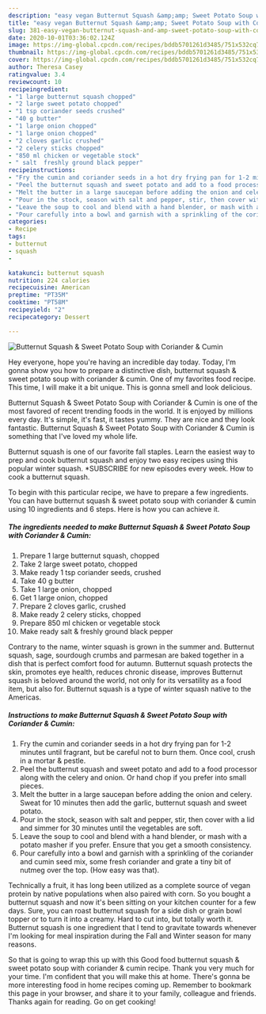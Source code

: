 ```yaml
---
description: "easy vegan Butternut Squash &amp;amp; Sweet Potato Soup with Coriander &amp;amp; Cumin recipes | how to make the best Butternut Squash &amp;amp; Sweet Potato Soup with Coriander &amp;amp; Cumin"
title: "easy vegan Butternut Squash &amp;amp; Sweet Potato Soup with Coriander &amp;amp; Cumin recipes | how to make the best Butternut Squash &amp;amp; Sweet Potato Soup with Coriander &amp;amp; Cumin"
slug: 381-easy-vegan-butternut-squash-and-amp-sweet-potato-soup-with-coriander-and-amp-cumin-recipes-how-to-make-the-best-butternut-squash-and-amp-sweet-potato-soup-with-coriander-and-amp-cumin
date: 2020-10-01T03:36:02.124Z
image: https://img-global.cpcdn.com/recipes/bddb5701261d3485/751x532cq70/butternut-squash-sweet-potato-soup-with-coriander-cumin-recipe-main-photo.jpg
thumbnail: https://img-global.cpcdn.com/recipes/bddb5701261d3485/751x532cq70/butternut-squash-sweet-potato-soup-with-coriander-cumin-recipe-main-photo.jpg
cover: https://img-global.cpcdn.com/recipes/bddb5701261d3485/751x532cq70/butternut-squash-sweet-potato-soup-with-coriander-cumin-recipe-main-photo.jpg
author: Theresa Casey
ratingvalue: 3.4
reviewcount: 10
recipeingredient:
- "1 large butternut squash chopped"
- "2 large sweet potato chopped"
- "1 tsp coriander seeds crushed"
- "40 g butter"
- "1 large onion chopped"
- "1 large onion chopped"
- "2 cloves garlic crushed"
- "2 celery sticks chopped"
- "850 ml chicken or vegetable stock"
- " salt  freshly ground black pepper"
recipeinstructions:
- "Fry the cumin and coriander seeds in a hot dry frying pan for 1-2 minutes until fragrant, but be careful not to burn them. Once cool, crush in a mortar &amp; pestle."
- "Peel the butternut squash and sweet potato and add to a food processor along with the celery and onion. Or hand chop if you prefer into small pieces."
- "Melt the butter in a large saucepan before adding the onion and celery. Sweat for 10 minutes then add the garlic, butternut squash and sweet potato."
- "Pour in the stock, season with salt and pepper, stir, then cover with a lid and simmer for 30 minutes until the vegetables are soft."
- "Leave the soup to cool and blend with a hand blender, or mash with a potato masher if you prefer. Ensure that you get a smooth consistency."
- "Pour carefully into a bowl and garnish with a sprinkling of the coriander and cumin seed mix, some fresh coriander and grate a tiny bit of nutmeg over the top. (How easy was that)."
categories:
- Recipe
tags:
- butternut
- squash
- 

katakunci: butternut squash  
nutrition: 224 calories
recipecuisine: American
preptime: "PT35M"
cooktime: "PT58M"
recipeyield: "2"
recipecategory: Dessert

---
```



![Butternut Squash &amp; Sweet Potato Soup with Coriander &amp; Cumin](https://img-global.cpcdn.com/recipes/bddb5701261d3485/751x532cq70/butternut-squash-sweet-potato-soup-with-coriander-cumin-recipe-main-photo.jpg)

Hey everyone, hope you're having an incredible day today. Today, I'm gonna show you how to prepare a distinctive dish, butternut squash &amp; sweet potato soup with coriander &amp; cumin. One of my favorites food recipe. This time, I will make it a bit unique. This is gonna smell and look delicious.

Butternut Squash &amp; Sweet Potato Soup with Coriander &amp; Cumin is one of the most favored of recent trending foods in the world. It is enjoyed by millions every day. It's simple, it's fast, it tastes yummy. They are nice and they look fantastic. Butternut Squash &amp; Sweet Potato Soup with Coriander &amp; Cumin is something that I've loved my whole life.

Butternut squash is one of our favorite fall staples. Learn the easiest way to prep and cook butternut squash and enjoy two easy recipes using this popular winter squash. *SUBSCRIBE for new episodes every week. How to cook a butternut squash.


To begin with this particular recipe, we have to prepare a few ingredients. You can have butternut squash &amp; sweet potato soup with coriander &amp; cumin using 10 ingredients and 6 steps. Here is how you can achieve it.

<!--inarticleads1-->

##### The ingredients needed to make Butternut Squash &amp; Sweet Potato Soup with Coriander &amp; Cumin:

1. Prepare 1 large butternut squash, chopped
1. Take 2 large sweet potato, chopped
1. Make ready 1 tsp coriander seeds, crushed
1. Take 40 g butter
1. Take 1 large onion, chopped
1. Get 1 large onion, chopped
1. Prepare 2 cloves garlic, crushed
1. Make ready 2 celery sticks, chopped
1. Prepare 850 ml chicken or vegetable stock
1. Make ready  salt &amp; freshly ground black pepper


Contrary to the name, winter squash is grown in the summer and. Butternut squash, sage, sourdough crumbs and parmesan are baked together in a dish that is perfect comfort food for autumn. Butternut squash protects the skin, promotes eye health, reduces chronic disease, improves Butternut squash is beloved around the world, not only for its versatility as a food item, but also for. Butternut squash is a type of winter squash native to the Americas. 

<!--inarticleads2-->

##### Instructions to make Butternut Squash &amp; Sweet Potato Soup with Coriander &amp; Cumin:

1. Fry the cumin and coriander seeds in a hot dry frying pan for 1-2 minutes until fragrant, but be careful not to burn them. Once cool, crush in a mortar &amp; pestle.
1. Peel the butternut squash and sweet potato and add to a food processor along with the celery and onion. Or hand chop if you prefer into small pieces.
1. Melt the butter in a large saucepan before adding the onion and celery. Sweat for 10 minutes then add the garlic, butternut squash and sweet potato.
1. Pour in the stock, season with salt and pepper, stir, then cover with a lid and simmer for 30 minutes until the vegetables are soft.
1. Leave the soup to cool and blend with a hand blender, or mash with a potato masher if you prefer. Ensure that you get a smooth consistency.
1. Pour carefully into a bowl and garnish with a sprinkling of the coriander and cumin seed mix, some fresh coriander and grate a tiny bit of nutmeg over the top. (How easy was that).


Technically a fruit, it has long been utilized as a complete source of vegan protein by native populations when also paired with corn. So you bought a butternut squash and now it&#39;s been sitting on your kitchen counter for a few days. Sure, you can roast butternut squash for a side dish or grain bowl topper or to turn it into a creamy. Hard to cut into, but totally worth it. Butternut squash is one ingredient that I tend to gravitate towards whenever I&#39;m looking for meal inspiration during the Fall and Winter season for many reasons. 

So that is going to wrap this up with this Good food butternut squash &amp; sweet potato soup with coriander &amp; cumin recipe. Thank you very much for your time. I'm confident that you will make this at home. There's gonna be more interesting food in home recipes coming up. Remember to bookmark this page in your browser, and share it to your family, colleague and friends. Thanks again for reading. Go on get cooking!
